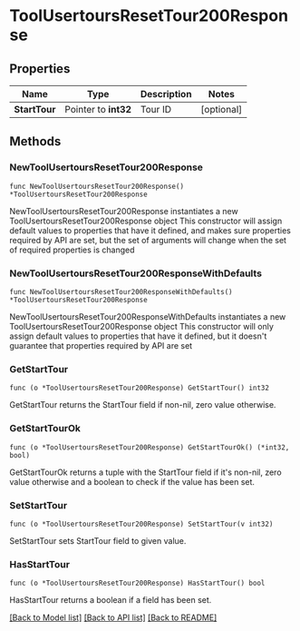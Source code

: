 # ToolUsertoursResetTour200Response

## Properties

Name | Type | Description | Notes
------------ | ------------- | ------------- | -------------
**StartTour** | Pointer to **int32** | Tour ID | [optional] 

## Methods

### NewToolUsertoursResetTour200Response

`func NewToolUsertoursResetTour200Response() *ToolUsertoursResetTour200Response`

NewToolUsertoursResetTour200Response instantiates a new ToolUsertoursResetTour200Response object
This constructor will assign default values to properties that have it defined,
and makes sure properties required by API are set, but the set of arguments
will change when the set of required properties is changed

### NewToolUsertoursResetTour200ResponseWithDefaults

`func NewToolUsertoursResetTour200ResponseWithDefaults() *ToolUsertoursResetTour200Response`

NewToolUsertoursResetTour200ResponseWithDefaults instantiates a new ToolUsertoursResetTour200Response object
This constructor will only assign default values to properties that have it defined,
but it doesn't guarantee that properties required by API are set

### GetStartTour

`func (o *ToolUsertoursResetTour200Response) GetStartTour() int32`

GetStartTour returns the StartTour field if non-nil, zero value otherwise.

### GetStartTourOk

`func (o *ToolUsertoursResetTour200Response) GetStartTourOk() (*int32, bool)`

GetStartTourOk returns a tuple with the StartTour field if it's non-nil, zero value otherwise
and a boolean to check if the value has been set.

### SetStartTour

`func (o *ToolUsertoursResetTour200Response) SetStartTour(v int32)`

SetStartTour sets StartTour field to given value.

### HasStartTour

`func (o *ToolUsertoursResetTour200Response) HasStartTour() bool`

HasStartTour returns a boolean if a field has been set.


[[Back to Model list]](../README.md#documentation-for-models) [[Back to API list]](../README.md#documentation-for-api-endpoints) [[Back to README]](../README.md)


